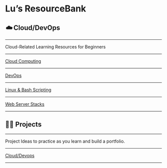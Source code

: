 # Lu’s ResourceBank

## *☁️* Cloud/DevOps

---

Cloud-Related Learning Resources for Beginners

---

[Cloud Computing](https://www.notion.so/Cloud-Computing-cd58231d96b94c2086582ae0a4c4ab98)

---

[DevOps ](https://www.notion.so/DevOps-1c75d87a8dce4436814f59f4725fd518)

---

[Linux & Bash Scripting](https://www.notion.so/Linux-Bash-Scripting-f29317c8c0f843d985ac7df11d63c1e6)

---

[Web Server Stacks](https://www.notion.so/Web-Server-Stacks-4541f781d5bf4353a0701f058ebe3ca7)

---

## 👐🏾 Projects

---

Project Ideas to practice as you learn and build a portfolio.

---

[Cloud/Devops](https://www.notion.so/Cloud-Devops-7379d329b19d4addbc52a0519fc88831)

---